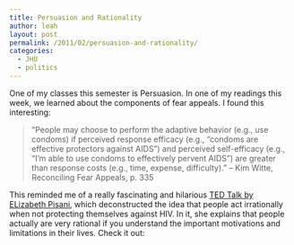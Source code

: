 ```yaml
---
title: Persuasion and Rationality
author: leah
layout: post
permalink: /2011/02/persuasion-and-rationality/
categories:
  - JHU
  - politics
---
```

<div>
  <p>
    <span id="internal-source-marker_0.03725489811040461">One of my classes this semester is Persuasion. In one of my readings this week, we learned about the components of fear appeals. I found this interesting:</span>
  </p>
  
  <blockquote>
    <p>
      “People may choose to perform the adaptive behavior (e.g., use condoms) if perceived response efficacy (e.g., “condoms are effective protectors against AIDS”) and perceived self-efficacy (e.g., “I’m able to use condoms to effectively pervent AIDS”) are greater than response costs (e.g., time, expense, difficulty).” &#8211; Kim Witte, Reconciling Fear Appeals, p. 335
    </p>
  </blockquote>
</div>

This reminded me of a really fascinating and hilarious [TED Talk by ELizabeth Pisani][1], which deconstructed the idea that people act irrationally when not protecting themselves against HIV. In it, she explains that people actually are very rational if you understand the important motivations and limitations in their lives. Check it out:

 [1]: http://www.ted.com/talks/elizabeth_pisani_sex_drugs_and_hiv_let_s_get_rational_1.html
